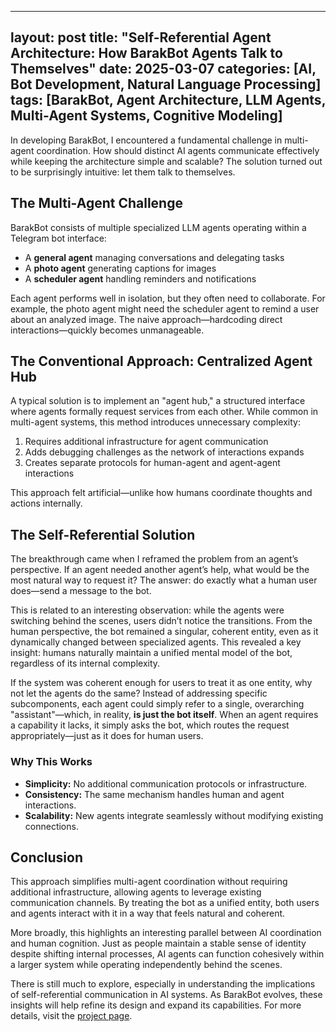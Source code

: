 ---

layout: post
title: "Self-Referential Agent Architecture: How BarakBot Agents Talk to Themselves"
date: 2025-03-07
categories: [AI, Bot Development, Natural Language Processing]
tags: [BarakBot, Agent Architecture, LLM Agents, Multi-Agent Systems, Cognitive Modeling]
-----------------------------------------------------------------------------------------

In developing BarakBot, I encountered a fundamental challenge in multi-agent coordination. How should distinct AI agents communicate effectively while keeping the architecture simple and scalable? The solution turned out to be surprisingly intuitive: let them talk to themselves.

## The Multi-Agent Challenge

BarakBot consists of multiple specialized LLM agents operating within a Telegram bot interface:

- A **general agent** managing conversations and delegating tasks
- A **photo agent** generating captions for images
- A **scheduler agent** handling reminders and notifications

Each agent performs well in isolation, but they often need to collaborate. For example, the photo agent might need the scheduler agent to remind a user about an analyzed image. The naive approach—hardcoding direct interactions—quickly becomes unmanageable.

## The Conventional Approach: Centralized Agent Hub

A typical solution is to implement an "agent hub," a structured interface where agents formally request services from each other. While common in multi-agent systems, this method introduces unnecessary complexity:

1. Requires additional infrastructure for agent communication
2. Adds debugging challenges as the network of interactions expands
3. Creates separate protocols for human-agent and agent-agent interactions

This approach felt artificial—unlike how humans coordinate thoughts and actions internally.

## The Self-Referential Solution

The breakthrough came when I reframed the problem from an agent’s perspective. If an agent needed another agent’s help, what would be the most natural way to request it? The answer: do exactly what a human user does—send a message to the bot.

This is related to an interesting observation: while the agents were switching behind the scenes, users didn’t notice the transitions. From the human perspective, the bot remained a singular, coherent entity, even as it dynamically changed between specialized agents. This revealed a key insight: humans naturally maintain a unified mental model of the bot, regardless of its internal complexity.

If the system was coherent enough for users to treat it as one entity, why not let the agents do the same? Instead of addressing specific subcomponents, each agent could simply refer to a single, overarching "assistant"—which, in reality, **is just the bot itself**. When an agent requires a capability it lacks, it simply asks the bot, which routes the request appropriately—just as it does for human users.

### Why This Works

- **Simplicity:** No additional communication protocols or infrastructure.
- **Consistency:** The same mechanism handles human and agent interactions.
- **Scalability:** New agents integrate seamlessly without modifying existing connections.

## Conclusion

This approach simplifies multi-agent coordination without requiring additional infrastructure, allowing agents to leverage existing communication channels. By treating the bot as a unified entity, both users and agents interact with it in a way that feels natural and coherent.

More broadly, this highlights an interesting parallel between AI coordination and human cognition. Just as people maintain a stable sense of identity despite shifting internal processes, AI agents can function cohesively within a larger system while operating independently behind the scenes.

There is still much to explore, especially in understanding the implications of self-referential communication in AI systems. As BarakBot evolves, these insights will help refine its design and expand its capabilities. For more details, visit the [project page](/projects/barakbot).

